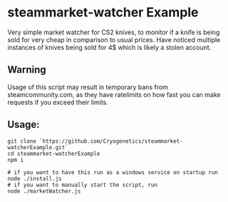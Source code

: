 # steammarket-watcher Example
Very simple market watcher for CS2 knives, to monitor if a knife is being sold for very cheap in comparison to usual prices. Have noticed multiple instances of knives being sold for 4$ which is likely a stolen account.

## Warning
Usage of this script may result in temporary bans from steamcommunity.com, as they have ratelimits on how fast you can make requests if you exceed their limits.

## Usage:
```shell
git clone `https://github.com/Cryogenetics/steammarket-watcherExample.git`
cd steammarket-watcherExample
npm i

# if you want to have this run as a windows service on startup run 
node ./install.js
# if you want to manually start the script, run
node ./marketWatcher.js
```


